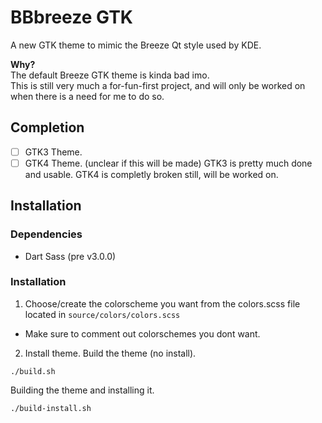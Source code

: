 # BBbreeze GTK
A new GTK theme to mimic the Breeze Qt style used by KDE.

**Why?** <br>
The default Breeze GTK theme is kinda bad imo. <br>
This is still very much a for-fun-first project, and will only be worked on when there is a need for me to do so.

## Completion
- [ ] GTK3 Theme.
- [ ] GTK4 Theme. (unclear if this will be made)
GTK3 is pretty much done and usable. GTK4 is completly broken still, will be worked on.

## Installation
### Dependencies
- Dart Sass (pre v3.0.0)

### Installation
1. Choose/create the colorscheme you want from the colors.scss file located in `source/colors/colors.scss`
  - Make sure to comment out colorschemes you dont want.
  
2. Install theme.
Build the theme (no install).
```
./build.sh
```
Building the theme and installing it.
```
./build-install.sh
```
